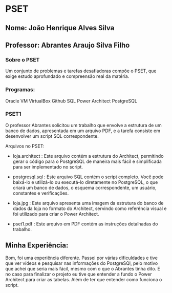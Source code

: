# **PSET**
## Nome: João Henrique Alves Silva
## Professor: Abrantes Araujo Silva Filho
### Sobre o PSET
Um conjunto de problemas e tarefas desafiadoras compõe o PSET, que exige estudo aprofundado e compreensão real da matéria.

### Programas:
Oracle
VM VirtualBox
Github
SQL Power Architect
PostgreSQL

### PSET1
O professor Abrantes solicitou um trabalho que envolve a estrutura de um banco de dados, apresentada em um arquivo PDF, e a tarefa consiste em desenvolver um script SQL correspondente.

Arquivos no PSET:

- loja.architect
: Este arquivo contém a estrutura do Architect, permitindo gerar o código para o PostgreSQL de maneira mais fácil e simplificada para ser implementado no script.

- postgresql.sql
: Este arquivo SQL contém o script completo. Você pode baixá-lo e utilizá-lo ou executá-lo diretamente no PostgreSQL, o que criará um banco de dados, o esquema correspondente, um usuário, constantes e verificações.

- loja.jpg
: Este arquivo apresenta uma imagem da estrutura do banco de dados da loja no formato do Architect, servindo como referência visual e foi utilizado para criar o Power Architect.

- pset1.pdf
: Este arquivo em PDF contém as instruções detalhadas do trabalho.

## Minha Experiência:
Bom, foi uma experiência diferente. Passei por várias dificuldades e tive que ver vídeos e pesquisar nas informações do PostgreSQl, pelo motivo que achei que seria mais fácil, mesmo com o que o Abrantes tinha dito. E no caso para finalizar o projeto eu tive que entender a fundo o Power Architect para criar as tabelas. Além de ter que entender como funciona o script.


